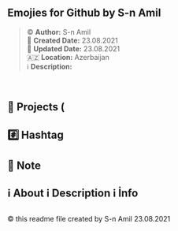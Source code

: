 ## Emojies for Github by S-n Amil 

> ©️ **Author:** S-n Amil <br>
> 📅 **Created Date:** 23.08.2021 <br>
> 🔄 **Updated Date:** 23.08.2021 <br>
> 🇦🇿 **Location:** Azerbaijan <br>
> ℹ️ **Description:** 

&nbsp;
&nbsp;
&nbsp;
&nbsp;

## 📂 Projects (
## 
## #️⃣ Hashtag <br>
## 📌 Note
## ℹ️ About ℹ️ Description ℹ️ İnfo



## 
©️ this readme file created by S-n Amil 23.08.2021
